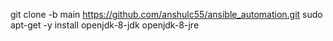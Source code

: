 git clone -b main https://github.com/anshulc55/ansible_automation.git
sudo apt-get -y install openjdk-8-jdk openjdk-8-jre
